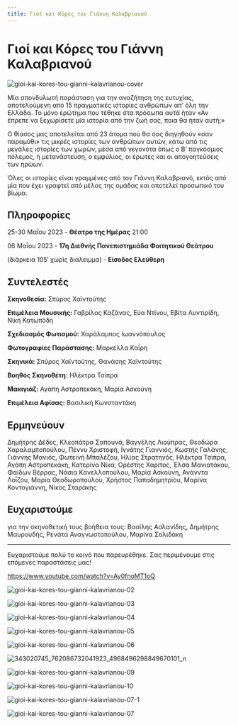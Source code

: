 ```yaml
---
title: Γιοί και Κόρες του Γιάννη Καλαβριανού
---
```


# Γιοί και Κόρες του Γιάννη Καλαβριανού

![gioi-kai-kores-tou-gianni-kalavrianou-cover](https://github.com/theatrikiopa/theatrikiopa.eu/assets/16403754/cc46964d-45c0-4293-b3b6-09d766356ae6)

Μία σπονδυλωτή παράσταση για την αναζήτηση της ευτυχίας, αποτελούμενη από 15 πραγματικές ιστορίες ανθρώπων απ’ όλη την Ελλάδα. Το μόνο ερώτημα που τέθηκε στα πρόσωπα αυτά ήταν «Αν έπρεπε να ξεχωρίσετε μία ιστορία από την ζωή σας, ποια θα ήταν αυτή;»

Ο θίασος μας αποτελείται από 23 άτομα που θα σας διηγηθούν «σαν παραμύθι» τις μικρές ιστορίες των ανθρώπων αυτών, κάτω από τις μεγάλες ιστορίες των χωρών, μέσα από γεγονότα όπως ο Β’ παγκόσμιος πόλεμος, η μετανάστευση, ο εμφύλιος, οι έρωτες και οι απογοητεύσεις των ηρώων.

Όλες οι ιστορίες είναι γραμμένες από τον Γιάννη Καλαβριανό, εκτός από μία που έχει γραφτεί από μέλος της ομάδας και αποτελεί προσωπικό του βίωμα.

## Πληροφορίες
25-30 Μαΐου 2023 - **Θέατρο της Ημέρας** 21:00

06 Μαΐου 2023 - **17η Διεθνής Πανεπιστημιάδα Φοιτητικού Θεάτρου**

(διάρκεια 105′ χωρίς διάλειμμα) - **Είσοδος Ελεύθερη**

## Συντελεστές
**Σκηνοθεσία:** Σπύρος Χαϊντούτης

**Επιμέλεια Μουσικής:** Γαβρίλος Καζάνας, Εύα Ντίνου, Εβίτα Λυντιρίδη, Νίκη Κατωπόδη

**Σχεδιασμός Φωτισμού:** Χαράλαμπος Ιωαννόπουλος

**Φωτογραφίες Παράστασης:** Μαρκέλλα Καΐρη

**Σκηνικά:** Σπύρος Χαϊντούτης, Θανάσης Χαϊντούτης

**Βοηθός Σκηνοθέτη:** Ηλέκτρα Τσίπρα

**Μακιγιάζ:** Αγάπη Αστροπεκάκη, Μαρία Ασκούνη

**Επιμέλεια Αφίσας:** Βασιλική Κωνσταντάκη

## Ερμηνεύουν
Δημήτρης Δέδες, Κλεοπάτρα Σαπουνά, Βαγγέλης Λιούπρας, Θεοδώρα Χαραλαμποπούλου, Πέννυ Χριστοφή, Ιγνάτης Γιαννιός, Κωστής Γαλάνης, Γιάννης Μανιός, Φωτεινή Μπαλέζου, Ηλίας Στρατηγός, Ηλέκτρα Τσίπρα, Αγάπη Αστροπεκάκη, Κατερίνα Νίκα, Ορέστης Χαρίτος, Έλσα Μανιατάκου, Φαίδων Βέρρας, Νάσια Κανελλοπούλου, Μαρία Ασκούνη, Ανάνντα Λοΐζου, Μαρία Θεοδωροπούλου, Χρήστος Παπαδημητρίου, Μαρίνα Κοντογιάννη, Νίκος Σταράκης

## Ευχαριστούμε
για την σκηνοθετική τους βοήθεια τους: Βασίλης Ασλανίδης, Δημήτρης Μαυρουδής, Ρενάτα Αναγνωστοπούλου, Μαρίνα Σολιδάκη

***

Ευχαριστούμε πολύ το κοινό που παρευρέθηκε.
Σας περιμένουμε στις επόμενες παραστάσεις μας!

https://www.youtube.com/watch?v=Ay0fnoMT1oQ

![gioi-kai-kores-tou-gianni-kalavrianou-02](https://github.com/theatrikiopa/theatrikiopa.eu/assets/16403754/fc1db3ed-e962-4834-b321-93a0cfa570b8)

![gioi-kai-kores-tou-gianni-kalavrianou-03](https://github.com/theatrikiopa/theatrikiopa.eu/assets/16403754/4a505138-9119-43e9-b6be-14f424e8d09a)

![gioi-kai-kores-tou-gianni-kalavrianou-04](https://github.com/theatrikiopa/theatrikiopa.eu/assets/16403754/273bb101-a363-4e6a-9288-e59ad333bfd6)

![gioi-kai-kores-tou-gianni-kalavrianou-05](https://github.com/theatrikiopa/theatrikiopa.eu/assets/16403754/870024fe-13c6-4f8b-9ffb-88804bee7645)

![gioi-kai-kores-tou-gianni-kalavrianou-06](https://github.com/theatrikiopa/theatrikiopa.eu/assets/16403754/7bc10630-e4bb-4f92-8726-383fff01a91a)

![343020745_762086732041923_4968496298849670101_n](https://github.com/theatrikiopa/theatrikiopa.eu/assets/16403754/354bb518-b43e-4c0a-aea0-9a0d5879d37f)

![gioi-kai-kores-tou-gianni-kalavrianou-09](https://github.com/theatrikiopa/theatrikiopa.eu/assets/16403754/5e119581-b2de-4141-9b83-3ef272342405)

![gioi-kai-kores-tou-gianni-kalavrianou-10](https://github.com/theatrikiopa/theatrikiopa.eu/assets/16403754/b7fb9513-dbce-419c-aa12-1fe28f5123ba)

![gioi-kai-kores-tou-gianni-kalavrianou-07-1](https://github.com/theatrikiopa/theatrikiopa.eu/assets/16403754/a01ee188-d248-41fe-ba7e-6a01bb0c996e)

![gioi-kai-kores-tou-gianni-kalavrianou-07](https://github.com/theatrikiopa/theatrikiopa.eu/assets/16403754/e249035a-cd2b-407e-9e14-76c2ffc1889f)
